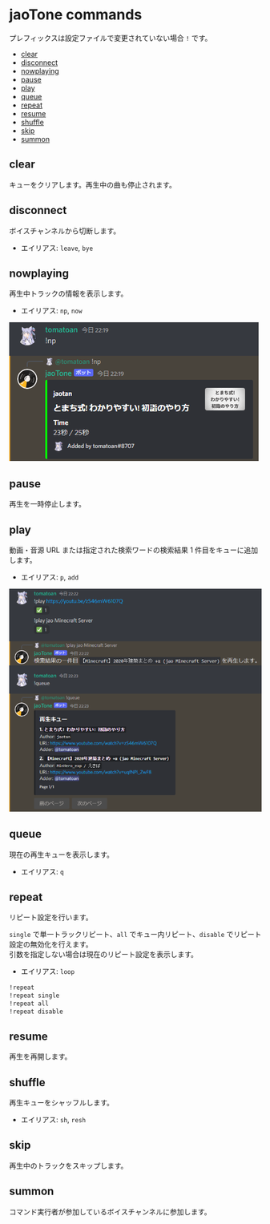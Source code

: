 # jaoTone commands

プレフィックスは設定ファイルで変更されていない場合 `!` です。

- [clear](#clear)
- [disconnect](#disconnect)
- [nowplaying](#nowplaying)
- [pause](#pause)
- [play](#play)
- [queue](#queue)
- [repeat](#repeat)
- [resume](#resume)
- [shuffle](#shuffle)
- [skip](#skip)
- [summon](#summon)

## clear

キューをクリアします。再生中の曲も停止されます。

## disconnect

ボイスチャンネルから切断します。

- エイリアス: `leave`, `bye`

## nowplaying

再生中トラックの情報を表示します。

- エイリアス: `np`, `now`

![](images/command-nowplaying.png)

## pause

再生を一時停止します。

## play

動画・音源 URL または指定された検索ワードの検索結果 1 件目をキューに追加します。

- エイリアス: `p`, `add`

![](images/command-play.png)

## queue

現在の再生キューを表示します。

- エイリアス: `q`

## repeat

リピート設定を行います。

`single` で単一トラックリピート、`all` でキュー内リピート、`disable` でリピート設定の無効化を行えます。  
引数を指定しない場合は現在のリピート設定を表示します。

- エイリアス: `loop`

```text
!repeat
!repeat single
!repeat all
!repeat disable
```

## resume

再生を再開します。

## shuffle

再生キューをシャッフルします。

- エイリアス: `sh`, `resh`

## skip

再生中のトラックをスキップします。

## summon

コマンド実行者が参加しているボイスチャンネルに参加します。
